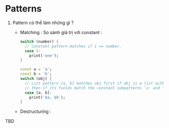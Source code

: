 # Patterns

1. Pattern có thể làm những gì ? 
   
   - Matching : So sánh giá trị với constant :
     
     ```dart
     switch (number) {
       // Constant pattern matches if 1 == number.
       case 1:
         print('one');
     }
     ```
     
     ```dart
     const a = 'a';
     const b = 'b';
     switch (obj) {
       // List pattern [a, b] matches obj first if obj is a list with two fields,
       // then if its fields match the constant subpatterns 'a' and 'b'.
       case [a, b]:
         print('$a, $b');
     }
     ```
   
   - Destructuring : 

TBD
